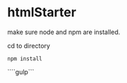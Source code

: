 # htmlStarter
make sure node and npm are installed.

cd to directory

```npm install```

````gulp```
